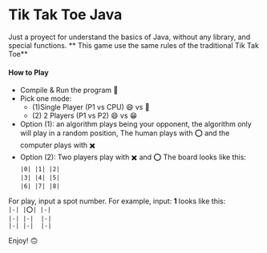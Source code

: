 #  Tik Tak Toe Java
Just a proyect for understand the basics of Java, without any library, and special functions.
**
 This game use the same rules of the traditional Tik Tak Toe**

#### How to Play

- Compile & Run the program 🏃
- Pick one mode: 
	- (1)Single Player (P1 vs CPU)  😄 vs 🤖
	- (2) 2 Players (P1 vs P2) 😄 vs 😁
- Option (1): an algorithm plays being your opponent, the algorithm only will play in a random position, The human plays with ⭕ and the computer plays with ✖️
- Option (2): Two players play with ✖️ and ⭕
The board looks like this:<br/>
`|0| |1| |2|`<br/>
`|3| |4| |5|`<br/>
`|6| |7| |8|`<br/>

For play, input a spot number.
For example, input: **1** looks like this:<br/>
`|-| |⭕| |-|`<br/>
`|-| |-|  |-|`<br/>
`|-| |-|  |-|`<br/>

Enjoy! 🙃

